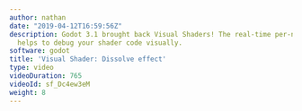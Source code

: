 ```yaml
---
author: nathan
date: "2019-04-12T16:59:56Z"
description: Godot 3.1 brought back Visual Shaders! The real-time per-node preview
  helps to debug your shader code visually.
software: godot
title: 'Visual Shader: Dissolve effect'
type: video
videoDuration: 765
videoId: sf_Dc4ew3eM
weight: 8
---
```



